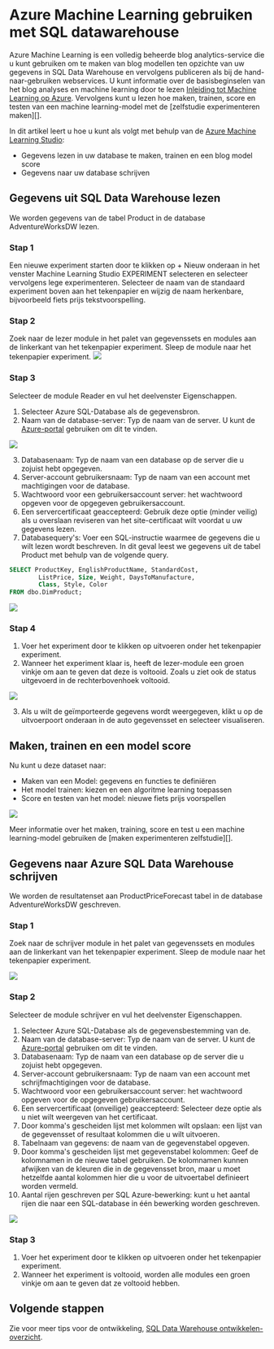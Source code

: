 <properties
   pageTitle="Azure Machine Learning gebruiken met SQL datawarehouse | Microsoft Azure"
   description="Zelfstudie voor het gebruik van Azure Machine Learning met Azure SQL Data Warehouse voor het ontwikkelen van oplossingen."
   services="sql-data-warehouse"
   documentationCenter="NA"
   authors="kevinvngo"
   manager="barbkess"
   editor=""/>

<tags
   ms.service="sql-data-warehouse"
   ms.devlang="NA"
   ms.topic="article"
   ms.tgt_pltfrm="NA"
   ms.workload="data-services"
   ms.date="08/16/2016"
   ms.author="kevin;barbkess;sonyama"/>

# <a name="use-azure-machine-learning-with-sql-data-warehouse"></a>Azure Machine Learning gebruiken met SQL datawarehouse

Azure Machine Learning is een volledig beheerde blog analytics-service die u kunt gebruiken om te maken van blog modellen ten opzichte van uw gegevens in SQL Data Warehouse en vervolgens publiceren als bij de hand-naar-gebruiken webservices. U kunt informatie over de basisbeginselen van het blog analyses en machine learning door te lezen [Inleiding tot Machine Learning op Azure][].  Vervolgens kunt u lezen hoe maken, trainen, score en testen van een machine learning-model met de [zelfstudie experimenteren maken][].

In dit artikel leert u hoe u kunt als volgt met behulp van de [Azure Machine Learning Studio][]:

- Gegevens lezen in uw database te maken, trainen en een blog model score
- Gegevens naar uw database schrijven


## <a name="read-data-from-sql-data-warehouse"></a>Gegevens uit SQL Data Warehouse lezen

We worden gegevens van de tabel Product in de database AdventureWorksDW lezen.

### <a name="step-1"></a>Stap 1

Een nieuwe experiment starten door te klikken op + Nieuw onderaan in het venster Machine Learning Studio EXPERIMENT selecteren en selecteer vervolgens lege experimenteren. Selecteer de naam van de standaard experiment boven aan het tekenpapier en wijzig de naam herkenbare, bijvoorbeeld fiets prijs tekstvoorspelling.

### <a name="step-2"></a>Stap 2

Zoek naar de lezer module in het palet van gegevenssets en modules aan de linkerkant van het tekenpapier experiment. Sleep de module naar het tekenpapier experiment.
![][drag_reader]

### <a name="step-3"></a>Stap 3

Selecteer de module Reader en vul het deelvenster Eigenschappen.

1. Selecteer Azure SQL-Database als de gegevensbron.
2. Naam van de database-server: Typ de naam van de server. U kunt de [Azure-portal][] gebruiken om dit te vinden.

![][server_name]

3. Databasenaam: Typ de naam van een database op de server die u zojuist hebt opgegeven.
4. Server-account gebruikersnaam: Typ de naam van een account met machtigingen voor de database.
5. Wachtwoord voor een gebruikersaccount server: het wachtwoord opgeven voor de opgegeven gebruikersaccount.
6. Een servercertificaat geaccepteerd: Gebruik deze optie (minder veilig) als u overslaan reviseren van het site-certificaat wilt voordat u uw gegevens lezen.
7. Databasequery's: Voer een SQL-instructie waarmee de gegevens die u wilt lezen wordt beschreven. In dit geval leest we gegevens uit de tabel Product met behulp van de volgende query.


```SQL
SELECT ProductKey, EnglishProductName, StandardCost,
        ListPrice, Size, Weight, DaysToManufacture,
        Class, Style, Color
FROM dbo.DimProduct;
```

![][reader_properties]

### <a name="step-4"></a>Stap 4

1. Voer het experiment door te klikken op uitvoeren onder het tekenpapier experiment.
2. Wanneer het experiment klaar is, heeft de lezer-module een groen vinkje om aan te geven dat deze is voltooid. Zoals u ziet ook de status uitgevoerd in de rechterbovenhoek voltooid.

![][run]

3. Als u wilt de geïmporteerde gegevens wordt weergegeven, klikt u op de uitvoerpoort onderaan in de auto gegevensset en selecteer visualiseren.


## <a name="create-train-and-score-a-model"></a>Maken, trainen en een model score

Nu kunt u deze dataset naar:

- Maken van een Model: gegevens en functies te definiëren
- Het model trainen: kiezen en een algoritme learning toepassen
- Score en testen van het model: nieuwe fiets prijs voorspellen


![][model]

Meer informatie over het maken, training, score en test u een machine learning-model gebruiken de [maken experimenteren zelfstudie][].

## <a name="write-data-to-azure-sql-data-warehouse"></a>Gegevens naar Azure SQL Data Warehouse schrijven

We worden de resultatenset aan ProductPriceForecast tabel in de database AdventureWorksDW geschreven.

### <a name="step-1"></a>Stap 1

Zoek naar de schrijver module in het palet van gegevenssets en modules aan de linkerkant van het tekenpapier experiment. Sleep de module naar het tekenpapier experiment.

![][drag_writer]

### <a name="step-2"></a>Stap 2

Selecteer de module schrijver en vul het deelvenster Eigenschappen.

1. Selecteer Azure SQL-Database als de gegevensbestemming van de.
2. Naam van de database-server: Typ de naam van de server. U kunt de [Azure-portal][] gebruiken om dit te vinden.
3. Databasenaam: Typ de naam van een database op de server die u zojuist hebt opgegeven.
4. Server-account gebruikersnaam: Typ de naam van een account met schrijfmachtigingen voor de database.
5. Wachtwoord voor een gebruikersaccount server: het wachtwoord opgeven voor de opgegeven gebruikersaccount.
6. Een servercertificaat (onveilige) geaccepteerd: Selecteer deze optie als u niet wilt weergeven van het certificaat.
7. Door komma's gescheiden lijst met kolommen wilt opslaan: een lijst van de gegevensset of resultaat kolommen die u wilt uitvoeren.
8. Tabelnaam van gegevens: de naam van de gegevenstabel opgeven.
9. Door komma's gescheiden lijst met gegevenstabel kolommen: Geef de kolomnamen in de nieuwe tabel gebruiken. De kolomnamen kunnen afwijken van de kleuren die in de gegevensset bron, maar u moet hetzelfde aantal kolommen hier die u voor de uitvoertabel definieert worden vermeld.
10. Aantal rijen geschreven per SQL Azure-bewerking: kunt u het aantal rijen die naar een SQL-database in één bewerking worden geschreven.

![][writer_properties]

### <a name="step-3"></a>Stap 3

1. Voer het experiment door te klikken op uitvoeren onder het tekenpapier experiment.
2. Wanneer het experiment is voltooid, worden alle modules een groen vinkje om aan te geven dat ze voltooid hebben.

## <a name="next-steps"></a>Volgende stappen

Zie voor meer tips voor de ontwikkeling, [SQL Data Warehouse ontwikkelen-overzicht][].

<!--Image references-->

[drag_reader]: ./media/sql-data-warehouse-integrate-azure-machine-learning/ml-drag-reader.png
[server_name]: ./media/sql-data-warehouse-integrate-azure-machine-learning/dw-server-name.png
[reader_properties]: ./media/sql-data-warehouse-integrate-azure-machine-learning/ml-reader-properties.png
[run]: ./media/sql-data-warehouse-integrate-azure-machine-learning/ml-finished-running.png
[model]: ./media/sql-data-warehouse-integrate-azure-machine-learning/ml-create-train-score-model.png
[drag_writer]: ./media/sql-data-warehouse-integrate-azure-machine-learning/ml-drag-writer.png
[writer_properties]: ./media/sql-data-warehouse-integrate-azure-machine-learning/ml-writer-properties.png

<!--Article references-->

[SQL Data Warehouse ontwikkelen-overzicht]: ./sql-data-warehouse-overview-develop.md
[Experiment zelfstudie maken]: https://azure.microsoft.com/documentation/articles/machine-learning-create-experiment/
[Inleiding tot machine learning op Azure]: https://azure.microsoft.com/documentation/articles/machine-learning-what-is-machine-learning/
[Azure Machine Learning Studio]: https://studio.azureml.net/Home
[Azure-portal]: https://portal.azure.com/

<!--MSDN references-->

<!--Other Web references-->

[Azure Machine Learning documentation]: http://azure.microsoft.com/documentation/services/machine-learning/
